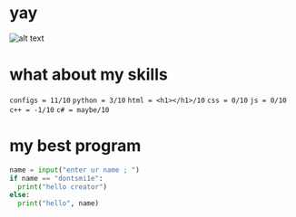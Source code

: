 # yay
![alt text](https://i.imgur.com/jDjE5aB.png)

# what about my skills
`configs = 11/10`
`python = 3/10`
`html = <h1></h1>/10`
`css = 0/10`
`js = 0/10`
`с++ = -1/10`
`c# = maybe/10`

# my best program
```python
name = input("enter ur name ; ")
if name == "dontsmi1e":
  print("hello creator")
else:
  print("hello", name)
```
